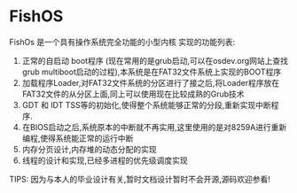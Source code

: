 # FishOS
FishOs 是一个具有操作系统完全功能的小型内核
实现的功能列表:
1. 正常的自启动 boot程序 (现在常用的是grub启动,可以在osdev.org网站上查找grub multiboot启动的过程),本系统是在FAT32文件系统上实现的BOOT程序
2. 加载程序Loader,对FAT32文件系统的分区进行了接之后,将Loader程序放在FAT32文件的从分区上面,同上可以使用现在比较成熟的Grub技术
3. GDT 和 IDT TSS等的初始化,使得整个系统能够正常的分段,重新实现中断程序.
4. 在BIOS启动之后,系统原本的中断就不再实用,这里使用的是对8259A进行重新编程,使得系统能正常的运行中断
5. 内存分页设计,内存堆的动态分配的实现
6. 线程的设计和实现,已经多进程的优先级调度实现

TIPS:
因为与本人的毕业设计有关,暂时文档设计暂时不会开源,源码欢迎参看!

